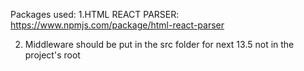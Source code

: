 Packages used:
1.HTML REACT PARSER: https://www.npmjs.com/package/html-react-parser

2. Middleware should be put in the src folder for next 13.5 not in the project's root
